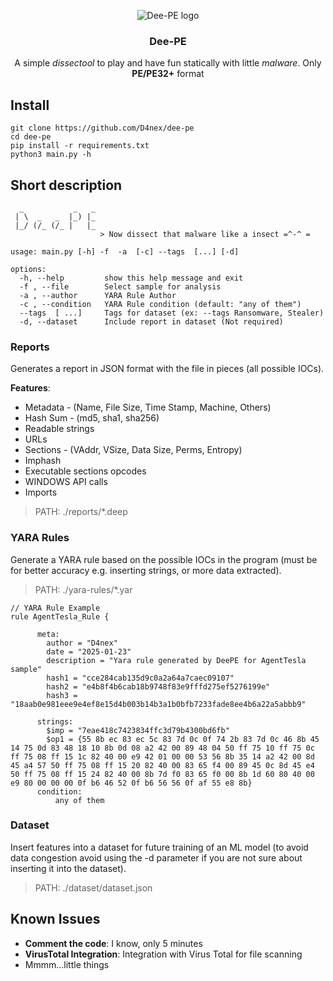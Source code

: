<p align="center">
    <img src="https://github.com/user-attachments/assets/c05d24d7-960e-47e2-9af5-8716ca375c11" alt="Dee-PE logo">
</p>

<h3 align="center">Dee-PE</h3>
<p align="center">
    A simple <i>dissectool</i> to play and have fun statically with little <i>malware</i>. Only <b>PE/PE32+</b> format
</p>

## Install
```
git clone https://github.com/D4nex/dee-pe
cd dee-pe
pip install -r requirements.txt
python3 main.py -h
```

## Short description
```
  _           _   _
 | \  _   _  |_) |_
 |_/ (/_ (/_ |   |_
                    > Now dissect that malware like a insect =^-^ =

usage: main.py [-h] -f  -a  [-c] --tags  [...] [-d]

options:
  -h, --help         show this help message and exit
  -f , --file        Select sample for analysis
  -a , --author      YARA Rule Author
  -c , --condition   YARA Rule condition (default: "any of them")
  --tags  [ ...]     Tags for dataset (ex: --tags Ransomware, Stealer)
  -d, --dataset      Include report in dataset (Not required)
```

### Reports

Generates a report in JSON format with the file in pieces (all possible IOCs).

**Features**:
- Metadata - (Name, File Size, Time Stamp, Machine, Others)
- Hash Sum - (md5, sha1, sha256)
- Readable strings
- URLs
- Sections - (VAddr, VSize, Data Size, Perms, Entropy)
- Imphash
- Executable sections opcodes
- WINDOWS API calls
- Imports

> PATH: ./reports/*.deep

### YARA Rules

Generate a YARA rule based on the possible IOCs in the program (must be for better accuracy e.g. inserting strings, or more data extracted).
> PATH: ./yara-rules/*.yar

```yara
// YARA Rule Example
rule AgentTesla_Rule {

      meta:
        author = "D4nex"
        date = "2025-01-23"
        description = "Yara rule generated by DeePE for AgentTesla sample"
        hash1 = "cce284cab135d9c0a2a64a7caec09107"
        hash2 = "e4b8f4b6cab18b9748f83e9fffd275ef5276199e"
        hash3 = "18aab0e981eee9e4ef8e15d4b003b14b3a1b0bfb7233fade8ee4b6a22a5abbb9"

      strings:
        $imp = "7eae418c7423834ffc3d79b4300bd6fb"
        $op1 = {55 8b ec 83 ec 5c 83 7d 0c 0f 74 2b 83 7d 0c 46 8b 45 14 75 0d 83 48 18 10 8b 0d 08 a2 42 00 89 48 04 50 ff 75 10 ff 75 0c ff 75 08 ff 15 1c 82 40 00 e9 42 01 00 00 53 56 8b 35 14 a2 42 00 8d 45 a4 57 50 ff 75 08 ff 15 20 82 40 00 83 65 f4 00 89 45 0c 8d 45 e4 50 ff 75 08 ff 15 24 82 40 00 8b 7d f0 83 65 f0 00 8b 1d 60 80 40 00 e9 80 00 00 00 0f b6 46 52 0f b6 56 56 0f af 55 e8 8b}
      condition:
          any of them
```


### Dataset
Insert features into a dataset for future training of an ML model (to avoid data congestion avoid using the -d parameter if you are not sure about inserting it into the dataset).
> PATH: ./dataset/dataset.json

## Known Issues

- **Comment the code**: I know, only 5 minutes
- **VirusTotal Integration**: Integration with Virus Total for file scanning
- Mmmm...little things
